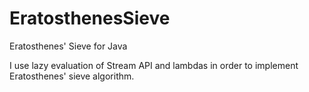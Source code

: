 # EratosthenesSieve
Eratosthenes' Sieve for Java

I use lazy evaluation of Stream API and lambdas in order to implement Eratosthenes' sieve algorithm.
